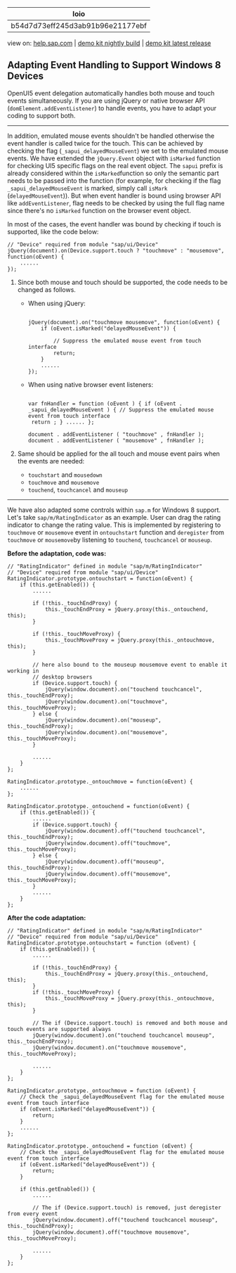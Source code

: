 | loio |
| -----|
| b54d7d73eff245d3ab91b96e21177ebf |

<div id="loio">

view on: [help.sap.com](https://help.sap.com/viewer/DRAFT/3237636b137e43519a20ad5513c49ccb/latest/en-US/b54d7d73eff245d3ab91b96e21177ebf.html) | [demo kit nightly build](https://openui5nightly.hana.ondemand.com/#/topic/b54d7d73eff245d3ab91b96e21177ebf) | [demo kit latest release](https://openui5.hana.ondemand.com/#/topic/b54d7d73eff245d3ab91b96e21177ebf)</div>
<!-- loiob54d7d73eff245d3ab91b96e21177ebf -->

## Adapting Event Handling to Support Windows 8 Devices

OpenUI5 event delegation automatically handles both mouse and touch events simultaneously. If you are using jQuery or native browser API \(`domElement.addEventListener`\) to handle events, you have to adapt your coding to support both.

***

In addition, emulated mouse events shouldn't be handled otherwise the event handler is called twice for the touch. This can be achieved by checking the flag \(`_sapui_delayedMouseEvent`\) we set to the emulated mouse events. We have extended the `jQuery.Event` object with `isMarked` function for checking UI5 specific flags on the real event object. The `sapui` prefix is already considered within the `isMarked`function so only the semantic part needs to be passed into the function \(for example, for checking if the flag `_sapui_delayedMouseEvent` is marked, simply call `isMark` \(`delayedMouseEvent`\)\). But when event handler is bound using browser API like `addEventListener`, flag needs to be checked by using the full flag name since there's no `isMarked` function on the browser event object.

In most of the cases, the event handler was bound by checking if touch is supported, like the code below:

```lang-js
// "Device" required from module "sap/ui/Device"
jQuery(document).on(Device.support.touch ? "touchmove" : "mousemove", function(oEvent) {
    ......
});
```

1.  Since both mouse and touch should be supported, the code needs to be changed as follows.

    -   When using jQuery:

        ```lang-js
        
        jQuery(document).on("touchmove mousemove", function(oEvent) {
            if (oEvent.isMarked("delayedMouseEvent")) {
        
                // Suppress the emulated mouse event from touch interface
                return;
            }
            ......
        });
        ```

    -   When using native browser event listeners:

        ```lang-js
        
        var fnHandler = function (oEvent ) { if (oEvent . _sapui_delayedMouseEvent ) { // Suppress the emulated mouse event from touch interface
         return ; } ...... };
        
        document . addEventListener ( "touchmove" , fnHandler );
        document . addEventListener ( "mousemove" , fnHandler );
        ```

2.  Same should be applied for the all touch and mouse event pairs when the events are needed:

    -   `touchstart` and `mousedown`
    -   `touchmove` and `mousemove`
    -   `touchend`, `touchcancel` and `mouseup`

***

We have also adapted some controls within `sap.m` for Windows 8 support. Let's take `sap/m/RatingIndicator` as an example. User can drag the rating indicator to change the rating value. This is implemented by registering to `touchmove` or `mousemove` event in `ontouchstart` function and `deregister` from `touchmove` or `mousemove`by listening to `touchend`, `touchcancel` or `mouseup`.

**Before the adaptation, code was:**

```lang-js
// "RatingIndicator" defined in module "sap/m/RatingIndicator"
// "Device" required from module "sap/ui/Device"
RatingIndicator.prototype.ontouchstart = function(oEvent) {
    if (this.getEnabled()) {
        ......

        if (!this._touchEndProxy) {
            this._touchEndProxy = jQuery.proxy(this._ontouchend, this);
        }

        if (!this._touchMoveProxy) {
            this._touchMoveProxy = jQuery.proxy(this._ontouchmove, this);
        }

        // here also bound to the mouseup mousemove event to enable it working in
        // desktop browsers
        if (Device.support.touch) {
            jQuery(window.document).on("touchend touchcancel", this._touchEndProxy);
            jQuery(window.document).on("touchmove", this._touchMoveProxy);
        } else {
            jQuery(window.document).on("mouseup", this._touchEndProxy);
            jQuery(window.document).on("mousemove", this._touchMoveProxy);
        }

        ......
    }
};

RatingIndicator.prototype._ontouchmove = function(oEvent) {
    ......
};

RatingIndicator.prototype._ontouchend = function(oEvent) {
    if (this.getEnabled()) {
        ......
        if (Device.support.touch) {
            jQuery(window.document).off("touchend touchcancel", this._touchEndProxy);
            jQuery(window.document).off("touchmove", this._touchMoveProxy);
        } else {
            jQuery(window.document).off("mouseup", this._touchEndProxy);
            jQuery(window.document).off("mousemove", this._touchMoveProxy);
        }
        ......
    }
};
```

**After the code adaptation:**

```lang-js
// "RatingIndicator" defined in module "sap/m/RatingIndicator"
// "Device" required from module "sap/ui/Device"
RatingIndicator.prototype.ontouchstart = function (oEvent) {
    if (this.getEnabled()) {
        ......

        if (!this._touchEndProxy) {
            this._touchEndProxy = jQuery.proxy(this._ontouchend, this);
        }
        if (!this._touchMoveProxy) {
            this._touchMoveProxy = jQuery.proxy(this._ontouchmove, this);
        }

        // The if (Device.support.touch) is removed and both mouse and touch events are supported always
        jQuery(window.document).on("touchend touchcancel mouseup", this._touchEndProxy);
        jQuery(window.document).on("touchmove mousemove", this._touchMoveProxy);

        ......
    }
};

RatingIndicator.prototype._ontouchmove = function (oEvent) {
    // Check the _sapui_delayedMouseEvent flag for the emulated mouse event from touch interface
    if (oEvent.isMarked("delayedMouseEvent")) {
        return;
    }
    ......
};

RatingIndicator.prototype._ontouchend = function (oEvent) {
    // Check the _sapui_delayedMouseEvent flag for the emulated mouse event from touch interface
    if (oEvent.isMarked("delayedMouseEvent")) {
        return;
    }
    
    if (this.getEnabled()) {
        ......

        // The if (Device.support.touch) is removed, just deregister from every event
        jQuery(window.document).off("touchend touchcancel mouseup", this._touchEndProxy);
        jQuery(window.document).off("touchmove mousemove", this._touchMoveProxy);

        ......
    }
};
```

